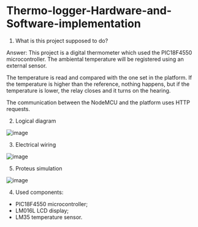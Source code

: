 # Thermo-logger-Hardware-and-Software-implementation

1. What is this project supposed to do?

Answer: This project is a digital thermometer which used the PIC18F4550 microcontroller. The ambiental temperature will be registered using an external sensor.

The temperature is read and compared with the one set in the platform. If the temperature is higher than the reference, nothing happens, but if the temperature is lower, the relay closes and it turns on the hearing. 

The communication between the NodeMCU and the platform uses HTTP requests.

2. Logical diagram

![image](https://github.com/codrinalisaru/Thermo-logger-Hardware-and-Software-implementation/assets/94629883/4700d427-2e9b-4111-bb42-ff344e8fe69c)


3. Electrical wiring

![image](https://github.com/codrinalisaru/Thermo-logger-Hardware-and-Software-implementation/assets/94629883/cef01746-4766-46b9-86ab-aeae362b2b2f)

5. Proteus simulation

![image](https://github.com/codrinalisaru/Thermo-logger-Hardware-and-Software-implementation/assets/94629883/962b2c8e-3664-494b-9dde-a6fd4ed90802)

4. Used components:

- PIC18F4550 microcontroller;
- LM016L LCD display;
- LM35 temperature sensor.
